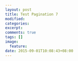 ```yaml
---
layout: post
title: Test Pagination 7
modified:
categories: 
excerpt:
comments: true
tags: []
image:
  feature:
date: 2015-09-01T10:08:43+08:00
---
```




